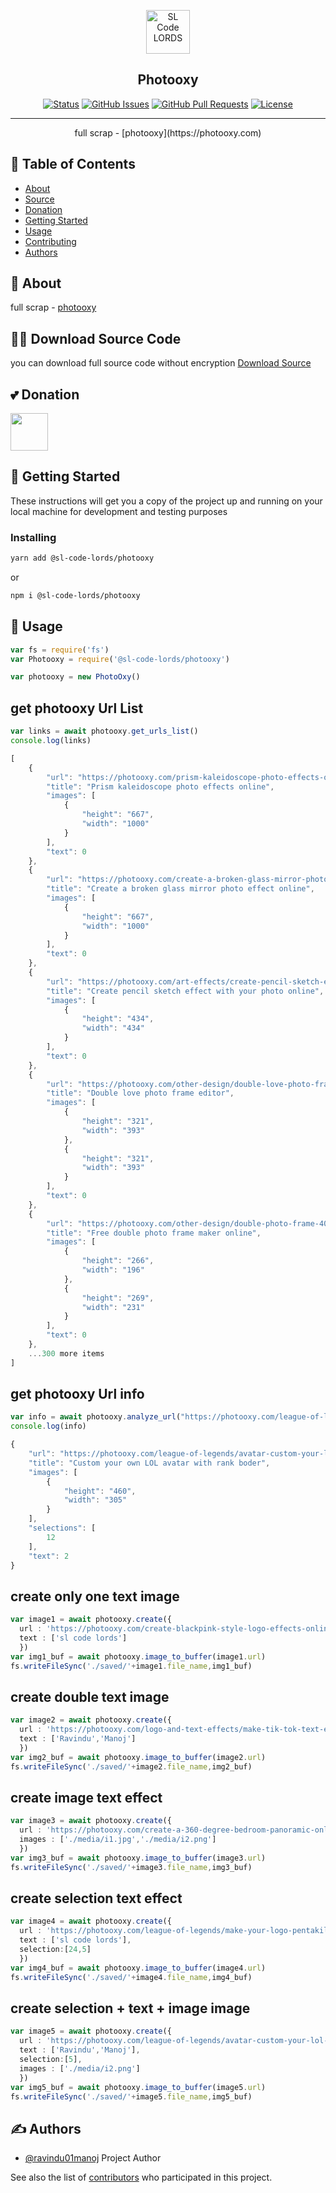 <p align="center">
  <a href="https://www.npmjs.com/package/@sl-code-lords/photooxy" rel="noopener">
 <img height=70px src="https://photooxy.com/images/logo/logo-oxy.png" alt="SL Code LORDS"></a>
</p>
<h2 align="center">Photooxy</h2>

<div align="center">

[![Status](https://img.shields.io/badge/status-active-success.svg)]()
[![GitHub Issues](https://img.shields.io/github/issues/SL-CODE-LORDS/Photooxy.svg)](https://github.com/SL-CODE-LORDS/Photooxy/issues)
[![GitHub Pull Requests](https://img.shields.io/github/issues-pr/SL-CODE-LORDS/Photooxy.svg)](https://github.com/SL-CODE-LORDS/Photooxy/pulls)
[![License](https://img.shields.io/badge/license-MIT-blue.svg)](/LICENSE)

</div>

---

<p align="center"> full scrap - [photooxy](https://photooxy.com)
    <br> 
</p>

## 📝 Table of Contents

- [About](#about)
- [Source](#source)
- [Donation](#donation)
- [Getting Started](#getting_started)
- [Usage](#usage)
- [Contributing](../CONTRIBUTING.md)
- [Authors](#authors)

## 🧐 About <a name = "about"></a>

full scrap - [photooxy](https://photooxy.com)

## 👨‍💻 Download Source Code <a name = "about"></a>

you can download full source code without encryption
[Download Source](https://www.buymeacoffee.com/ravindu01manoj/e/155199)

## 💕 Donation <a name = "donation"></a>

<a href="https://www.buymeacoffee.com/ravindu01manoj"><img src="https://cdn.buymeacoffee.com/buttons/v2/default-yellow.png" height="60"></a>

## 🏁 Getting Started <a name = "getting_started"></a>

These instructions will get you a copy of the project up and running on your local machine for development and testing purposes

### Installing


```sh
yarn add @sl-code-lords/photooxy
```

or

```sh
npm i @sl-code-lords/photooxy
```

## 🎈 Usage <a name="usage"></a>

```ts
var fs = require('fs')
var Photooxy = require('@sl-code-lords/photooxy')

var photooxy = new PhotoOxy()

```
## get photooxy Url List
```ts
var links = await photooxy.get_urls_list()
console.log(links)
```
```ts
[
    {
        "url": "https://photooxy.com/prism-kaleidoscope-photo-effects-online-420.html",
        "title": "Prism kaleidoscope photo effects online",
        "images": [
            {
                "height": "667",
                "width": "1000"
            }
        ],
        "text": 0
    },
    {
        "url": "https://photooxy.com/create-a-broken-glass-mirror-photo-effect-online-419.html",
        "title": "Create a broken glass mirror photo effect online",
        "images": [
            {
                "height": "667",
                "width": "1000"
            }
        ],
        "text": 0
    },
    {
        "url": "https://photooxy.com/art-effects/create-pencil-sketch-effect-with-your-photo-online-1.html",
        "title": "Create pencil sketch effect with your photo online",
        "images": [
            {
                "height": "434",
                "width": "434"
            }
        ],
        "text": 0
    },
    {
        "url": "https://photooxy.com/other-design/double-love-photo-frame-401.html",
        "title": "Double love photo frame editor",
        "images": [
            {
                "height": "321",
                "width": "393"
            },
            {
                "height": "321",
                "width": "393"
            }
        ],
        "text": 0
    },
    {
        "url": "https://photooxy.com/other-design/double-photo-frame-400.html",
        "title": "Free double photo frame maker online",
        "images": [
            {
                "height": "266",
                "width": "196"
            },
            {
                "height": "269",
                "width": "231"
            }
        ],
        "text": 0
    },
    ...300 more items
]
```
## get photooxy Url info
```ts
var info = await photooxy.analyze_url("https://photooxy.com/league-of-legends/avatar-custom-your-lol-rank-127.html")
console.log(info)
```
```ts
{
    "url": "https://photooxy.com/league-of-legends/avatar-custom-your-lol-rank-127.html",
    "title": "Custom your own LOL avatar with rank boder",
    "images": [
        {
            "height": "460",
            "width": "305"
        }
    ],
    "selections": [
        12
    ],
    "text": 2
}
```

## create only one text image
```ts
var image1 = await photooxy.create({
  url : 'https://photooxy.com/create-blackpink-style-logo-effects-online-for-free-417.html',
  text : ['sl code lords']
  })
var img1_buf = await photooxy.image_to_buffer(image1.url)
fs.writeFileSync('./saved/'+image1.file_name,img1_buf)
```

## create double text image
```ts
var image2 = await photooxy.create({
  url : 'https://photooxy.com/logo-and-text-effects/make-tik-tok-text-effect-375.html',
  text : ['Ravindu','Manoj']
  })
var img2_buf = await photooxy.image_to_buffer(image2.url)
fs.writeFileSync('./saved/'+image2.file_name,img2_buf)
```

## create image text effect
```ts
var image3 = await photooxy.create({
  url : 'https://photooxy.com/create-a-360-degree-bedroom-panoramic-online-407.html',
  images : ['./media/i1.jpg','./media/i2.png']
  })
var img3_buf = await photooxy.image_to_buffer(image3.url)
fs.writeFileSync('./saved/'+image3.file_name,img3_buf)
```

## create selection text effect
```ts
var image4 = await photooxy.create({
  url : 'https://photooxy.com/league-of-legends/make-your-logo-pentakill-lol-128.html',
  text : ['sl code lords'],
  selection:[24,5]
  })
var img4_buf = await photooxy.image_to_buffer(image4.url)
fs.writeFileSync('./saved/'+image4.file_name,img4_buf)
```

## create selection + text + image image
```ts
var image5 = await photooxy.create({
  url : 'https://photooxy.com/league-of-legends/avatar-custom-your-lol-rank-127.html',
  text : ['Ravindu','Manoj'],
  selection:[5],
  images : ['./media/i2.png']
  })
var img5_buf = await photooxy.image_to_buffer(image5.url)
fs.writeFileSync('./saved/'+image5.file_name,img5_buf)
```
## ✍️ Authors <a name = "authors"></a>

- [@ravindu01manoj](https://github.com/ravindu01manoj) Project Author

See also the list of [contributors](https://github.com/SL-CODE-LORDS/Photooxy/contributors) who participated in this project.